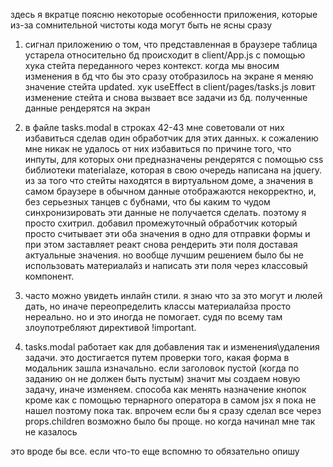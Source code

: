 здесь я вкратце поясню некоторые особенности приложения, которые из-за сомнительной чистоты кода могут быть не ясны сразу

1) сигнал приложению о том, что представленная в браузере таблица устарела относительно бд происходит в client/App.js с помощью хука стейта переданного через контекст. когда мы вносим изменения в бд что бы это сразу отобразилось на экране я меняю значение стейта updated. хук useEffect в client/pages/tasks.js ловит изменение стейта и снова вызвает все задачи из бд. полученные данные рендерятся на экран

2) в файле tasks.modal в строках 42-43 мне советовали от них избавиться сделав один обработчик для этих данных. к сожалению мне никак не удалось от них избавиться по причине того, что инпуты, для которых они предназначены рендерятся с помощью css библиотеки materialaze, которая в свою очередь написана на jquery. из за того что стейты находятся в виртуальном доме, а значения в самом браузере в обычном данные отображаются некорректно, и, без серьезных танцев с бубнами, что бы каким то чудом синхронизировать эти данные не получается сделать. поэтому я просто схитрил. добавил промежуточный обработчик который просто считывает эти оба значения в одно для отправки формы и при этом заставляет реакт снова рендерить эти поля доставая актуальные значения. но вообще лучшим решением было бы не использовать материалайз и написать эти поля через классовый компонент. 

3) часто можно увидеть инлайн стили. я знаю что за это могут и люлей дать, но иначе переопределить классы материалайза просто нереально. но и это иногда не помогает. судя по всему там злоупотребляют директивой !important. 

4) tasks.modal работает как для добавления так и изменения\удаления задачи. это достигается путем проверки того, какая форма в модальник зашла изначально. если заголовок пустой (когда по заданию он не должен быть пустым) значит мы создаем новую задачу, иначе изменяем. способа как менять назначение кнопок кроме как с помощью тернарного оператора в самом jsx я пока не нашел поэтому пока так. впрочем если бы я сразу сделал все через props.children возможно было бы проще. но когда начинал мне так не казалось

это вроде бы все. если что-то еще вспомню то обязательно опишу